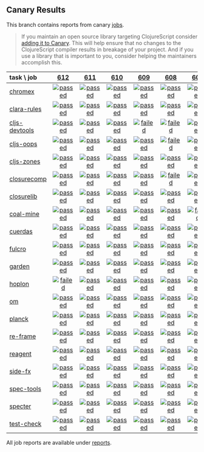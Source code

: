 ## Canary Results

This branch contains reports from canary [jobs](https://github.com/cljs-oss/canary/tree/jobs).

> If you maintain an open source library targeting ClojureScript consider [adding it to Canary](https://github.com/cljs-oss/canary/tree/master#how-to-participate). This will help ensure that no changes to the ClojureScript compiler results in breakage of your project. And if you use a library that is important to you, consider helping the maintainers accomplish this.

[//]: # (begin_overview_table)

| task \ job | <a href="reports/2018/10/08/job-000612-1.10.424-6eedd0a" title="job #612 finished on 2018-10-08">612</a> | <a href="reports/2018/10/07/job-000611-1.10.424-6eedd0a" title="job #611 finished on 2018-10-07">611</a> | <a href="reports/2018/10/06/job-000610-1.10.425-46c5497" title="job #610 finished on 2018-10-06">610</a> | <a href="reports/2018/10/06/job-000609-1.10.466-b15d302" title="job #609 finished on 2018-10-06">609</a> | <a href="reports/2018/10/06/job-000608-1.10.467-1d34f08" title="job #608 finished on 2018-10-06">608</a> | <a href="reports/2018/10/06/job-000607-1.10.424-6eedd0a" title="job #607 finished on 2018-10-06">607</a> | <a href="reports/2018/10/05/job-000605-1.10.425-452a24b" title="job #605 finished on 2018-10-05">605</a> | <a href="reports/2018/10/05/job-000604-1.10.425-86410bd" title="job #604 finished on 2018-10-05">604</a> | <a href="reports/2018/10/04/job-000603-1.10.424-6eedd0a" title="job #603 finished on 2018-10-04">603</a> | <a href="reports/2018/10/03/job-000602-1.10.425-e6761be" title="job #602 finished on 2018-10-03">602</a> |
| :--- | :---: | :---: | :---: | :---: | :---: | :---: | :---: | :---: | :---: | :---: |
| [chromex](https://github.com/binaryage/chromex) | <a href="reports/2018/10/08/job-000612-1.10.424-6eedd0a#-chromex"><img title="passed" src="http://box.binaryage.com/s-passed.svg"><a> | <a href="reports/2018/10/07/job-000611-1.10.424-6eedd0a#-chromex"><img title="passed" src="http://box.binaryage.com/s-passed.svg"><a> | <a href="reports/2018/10/06/job-000610-1.10.425-46c5497#-chromex"><img title="passed" src="http://box.binaryage.com/s-passed.svg"><a> | <a href="reports/2018/10/06/job-000609-1.10.466-b15d302#-chromex"><img title="passed" src="http://box.binaryage.com/s-passed.svg"><a> | <a href="reports/2018/10/06/job-000608-1.10.467-1d34f08#-chromex"><img title="passed" src="http://box.binaryage.com/s-passed.svg"><a> | <a href="reports/2018/10/06/job-000607-1.10.424-6eedd0a#-chromex"><img title="passed" src="http://box.binaryage.com/s-passed.svg"><a> | <a href="reports/2018/10/05/job-000605-1.10.425-452a24b#-chromex"><img title="passed" src="http://box.binaryage.com/s-passed.svg"><a> | <a href="reports/2018/10/05/job-000604-1.10.425-86410bd#-chromex"><img title="passed" src="http://box.binaryage.com/s-passed.svg"><a> | <a href="reports/2018/10/04/job-000603-1.10.424-6eedd0a#-chromex"><img title="passed" src="http://box.binaryage.com/s-passed.svg"><a> | <a href="reports/2018/10/03/job-000602-1.10.425-e6761be#-chromex"><img title="passed" src="http://box.binaryage.com/s-passed.svg"><a> |
| [clara-rules](https://github.com/cerner/clara-rules) | <a href="reports/2018/10/08/job-000612-1.10.424-6eedd0a#-clara-rules"><img title="passed" src="http://box.binaryage.com/s-passed.svg"><a> | <a href="reports/2018/10/07/job-000611-1.10.424-6eedd0a#-clara-rules"><img title="passed" src="http://box.binaryage.com/s-passed.svg"><a> | <a href="reports/2018/10/06/job-000610-1.10.425-46c5497#-clara-rules"><img title="passed" src="http://box.binaryage.com/s-passed.svg"><a> | <a href="reports/2018/10/06/job-000609-1.10.466-b15d302#-clara-rules"><img title="passed" src="http://box.binaryage.com/s-passed.svg"><a> | <a href="reports/2018/10/06/job-000608-1.10.467-1d34f08#-clara-rules"><img title="passed" src="http://box.binaryage.com/s-passed.svg"><a> | <a href="reports/2018/10/06/job-000607-1.10.424-6eedd0a#-clara-rules"><img title="passed" src="http://box.binaryage.com/s-passed.svg"><a> | <a href="reports/2018/10/05/job-000605-1.10.425-452a24b#-clara-rules"><img title="passed" src="http://box.binaryage.com/s-passed.svg"><a> | <a href="reports/2018/10/05/job-000604-1.10.425-86410bd#-clara-rules"><img title="passed" src="http://box.binaryage.com/s-passed.svg"><a> | <a href="reports/2018/10/04/job-000603-1.10.424-6eedd0a#-clara-rules"><img title="passed" src="http://box.binaryage.com/s-passed.svg"><a> | <a href="reports/2018/10/03/job-000602-1.10.425-e6761be#-clara-rules"><img title="passed" src="http://box.binaryage.com/s-passed.svg"><a> |
| [cljs-devtools](https://github.com/binaryage/cljs-devtools) | <a href="reports/2018/10/08/job-000612-1.10.424-6eedd0a#-cljs-devtools"><img title="passed" src="http://box.binaryage.com/s-passed.svg"><a> | <a href="reports/2018/10/07/job-000611-1.10.424-6eedd0a#-cljs-devtools"><img title="passed" src="http://box.binaryage.com/s-passed.svg"><a> | <a href="reports/2018/10/06/job-000610-1.10.425-46c5497#-cljs-devtools"><img title="passed" src="http://box.binaryage.com/s-passed.svg"><a> | <a href="reports/2018/10/06/job-000609-1.10.466-b15d302#-cljs-devtools"><img title="failed" src="http://box.binaryage.com/s-failed.svg"><a> | <a href="reports/2018/10/06/job-000608-1.10.467-1d34f08#-cljs-devtools"><img title="failed" src="http://box.binaryage.com/s-failed.svg"><a> | <a href="reports/2018/10/06/job-000607-1.10.424-6eedd0a#-cljs-devtools"><img title="passed" src="http://box.binaryage.com/s-passed.svg"><a> | <a href="reports/2018/10/05/job-000605-1.10.425-452a24b#-cljs-devtools"><img title="passed" src="http://box.binaryage.com/s-passed.svg"><a> | <a href="reports/2018/10/05/job-000604-1.10.425-86410bd#-cljs-devtools"><img title="passed" src="http://box.binaryage.com/s-passed.svg"><a> | <a href="reports/2018/10/04/job-000603-1.10.424-6eedd0a#-cljs-devtools"><img title="passed" src="http://box.binaryage.com/s-passed.svg"><a> | <a href="reports/2018/10/03/job-000602-1.10.425-e6761be#-cljs-devtools"><img title="passed" src="http://box.binaryage.com/s-passed.svg"><a> |
| [cljs-oops](https://github.com/binaryage/cljs-oops) | <a href="reports/2018/10/08/job-000612-1.10.424-6eedd0a#-cljs-oops"><img title="passed" src="http://box.binaryage.com/s-passed.svg"><a> | <a href="reports/2018/10/07/job-000611-1.10.424-6eedd0a#-cljs-oops"><img title="passed" src="http://box.binaryage.com/s-passed.svg"><a> | <a href="reports/2018/10/06/job-000610-1.10.425-46c5497#-cljs-oops"><img title="passed" src="http://box.binaryage.com/s-passed.svg"><a> | <a href="reports/2018/10/06/job-000609-1.10.466-b15d302#-cljs-oops"><img title="passed" src="http://box.binaryage.com/s-passed.svg"><a> | <a href="reports/2018/10/06/job-000608-1.10.467-1d34f08#-cljs-oops"><img title="failed" src="http://box.binaryage.com/s-failed.svg"><a> | <a href="reports/2018/10/06/job-000607-1.10.424-6eedd0a#-cljs-oops"><img title="passed" src="http://box.binaryage.com/s-passed.svg"><a> | <a href="reports/2018/10/05/job-000605-1.10.425-452a24b#-cljs-oops"><img title="passed" src="http://box.binaryage.com/s-passed.svg"><a> | <a href="reports/2018/10/05/job-000604-1.10.425-86410bd#-cljs-oops"><img title="passed" src="http://box.binaryage.com/s-passed.svg"><a> | <a href="reports/2018/10/04/job-000603-1.10.424-6eedd0a#-cljs-oops"><img title="passed" src="http://box.binaryage.com/s-passed.svg"><a> | <a href="reports/2018/10/03/job-000602-1.10.425-e6761be#-cljs-oops"><img title="passed" src="http://box.binaryage.com/s-passed.svg"><a> |
| [cljs-zones](https://github.com/binaryage/cljs-zones) | <a href="reports/2018/10/08/job-000612-1.10.424-6eedd0a#-cljs-zones"><img title="passed" src="http://box.binaryage.com/s-passed.svg"><a> | <a href="reports/2018/10/07/job-000611-1.10.424-6eedd0a#-cljs-zones"><img title="passed" src="http://box.binaryage.com/s-passed.svg"><a> | <a href="reports/2018/10/06/job-000610-1.10.425-46c5497#-cljs-zones"><img title="passed" src="http://box.binaryage.com/s-passed.svg"><a> | <a href="reports/2018/10/06/job-000609-1.10.466-b15d302#-cljs-zones"><img title="passed" src="http://box.binaryage.com/s-passed.svg"><a> | <a href="reports/2018/10/06/job-000608-1.10.467-1d34f08#-cljs-zones"><img title="passed" src="http://box.binaryage.com/s-passed.svg"><a> | <a href="reports/2018/10/06/job-000607-1.10.424-6eedd0a#-cljs-zones"><img title="passed" src="http://box.binaryage.com/s-passed.svg"><a> | <a href="reports/2018/10/05/job-000605-1.10.425-452a24b#-cljs-zones"><img title="passed" src="http://box.binaryage.com/s-passed.svg"><a> | <a href="reports/2018/10/05/job-000604-1.10.425-86410bd#-cljs-zones"><img title="passed" src="http://box.binaryage.com/s-passed.svg"><a> | <a href="reports/2018/10/04/job-000603-1.10.424-6eedd0a#-cljs-zones"><img title="passed" src="http://box.binaryage.com/s-passed.svg"><a> | <a href="reports/2018/10/03/job-000602-1.10.425-e6761be#-cljs-zones"><img title="passed" src="http://box.binaryage.com/s-passed.svg"><a> |
| [closurecomp](https://github.com/mfikes/closurecomp) | <a href="reports/2018/10/08/job-000612-1.10.424-6eedd0a#-closurecomp"><img title="passed" src="http://box.binaryage.com/s-passed.svg"><a> | <a href="reports/2018/10/07/job-000611-1.10.424-6eedd0a#-closurecomp"><img title="passed" src="http://box.binaryage.com/s-passed.svg"><a> | <a href="reports/2018/10/06/job-000610-1.10.425-46c5497#-closurecomp"><img title="passed" src="http://box.binaryage.com/s-passed.svg"><a> | <a href="reports/2018/10/06/job-000609-1.10.466-b15d302#-closurecomp"><img title="passed" src="http://box.binaryage.com/s-passed.svg"><a> | <a href="reports/2018/10/06/job-000608-1.10.467-1d34f08#-closurecomp"><img title="failed" src="http://box.binaryage.com/s-failed.svg"><a> | <a href="reports/2018/10/06/job-000607-1.10.424-6eedd0a#-closurecomp"><img title="passed" src="http://box.binaryage.com/s-passed.svg"><a> | <a href="reports/2018/10/05/job-000605-1.10.425-452a24b#-closurecomp"><img title="passed" src="http://box.binaryage.com/s-passed.svg"><a> | <a href="reports/2018/10/05/job-000604-1.10.425-86410bd#-closurecomp"><img title="passed" src="http://box.binaryage.com/s-passed.svg"><a> | <a href="reports/2018/10/04/job-000603-1.10.424-6eedd0a#-closurecomp"><img title="passed" src="http://box.binaryage.com/s-passed.svg"><a> | <a href="reports/2018/10/03/job-000602-1.10.425-e6761be#-closurecomp"><img title="passed" src="http://box.binaryage.com/s-passed.svg"><a> |
| [closurelib](https://github.com/mfikes/closurelib) | <a href="reports/2018/10/08/job-000612-1.10.424-6eedd0a#-closurelib"><img title="passed" src="http://box.binaryage.com/s-passed.svg"><a> | <a href="reports/2018/10/07/job-000611-1.10.424-6eedd0a#-closurelib"><img title="passed" src="http://box.binaryage.com/s-passed.svg"><a> | <a href="reports/2018/10/06/job-000610-1.10.425-46c5497#-closurelib"><img title="passed" src="http://box.binaryage.com/s-passed.svg"><a> | <a href="reports/2018/10/06/job-000609-1.10.466-b15d302#-closurelib"><img title="passed" src="http://box.binaryage.com/s-passed.svg"><a> | <a href="reports/2018/10/06/job-000608-1.10.467-1d34f08#-closurelib"><img title="passed" src="http://box.binaryage.com/s-passed.svg"><a> | <a href="reports/2018/10/06/job-000607-1.10.424-6eedd0a#-closurelib"><img title="passed" src="http://box.binaryage.com/s-passed.svg"><a> | <a href="reports/2018/10/05/job-000605-1.10.425-452a24b#-closurelib"><img title="passed" src="http://box.binaryage.com/s-passed.svg"><a> | <a href="reports/2018/10/05/job-000604-1.10.425-86410bd#-closurelib"><img title="passed" src="http://box.binaryage.com/s-passed.svg"><a> | <a href="reports/2018/10/04/job-000603-1.10.424-6eedd0a#-closurelib"><img title="passed" src="http://box.binaryage.com/s-passed.svg"><a> | <a href="reports/2018/10/03/job-000602-1.10.425-e6761be#-closurelib"><img title="passed" src="http://box.binaryage.com/s-passed.svg"><a> |
| [coal-mine](https://github.com/mfikes/coal-mine) | <a href="reports/2018/10/08/job-000612-1.10.424-6eedd0a#-coal-mine"><img title="passed" src="http://box.binaryage.com/s-passed.svg"><a> | <a href="reports/2018/10/07/job-000611-1.10.424-6eedd0a#-coal-mine"><img title="passed" src="http://box.binaryage.com/s-passed.svg"><a> | <a href="reports/2018/10/06/job-000610-1.10.425-46c5497#-coal-mine"><img title="passed" src="http://box.binaryage.com/s-passed.svg"><a> | <a href="reports/2018/10/06/job-000609-1.10.466-b15d302#-coal-mine"><img title="passed" src="http://box.binaryage.com/s-passed.svg"><a> | <a href="reports/2018/10/06/job-000608-1.10.467-1d34f08#-coal-mine"><img title="passed" src="http://box.binaryage.com/s-passed.svg"><a> | <a href="reports/2018/10/06/job-000607-1.10.424-6eedd0a#-coal-mine"><img title="failed" src="http://box.binaryage.com/s-failed.svg"><a> | <a href="reports/2018/10/05/job-000605-1.10.425-452a24b#-coal-mine"><img title="passed" src="http://box.binaryage.com/s-passed.svg"><a> | <a href="reports/2018/10/05/job-000604-1.10.425-86410bd#-coal-mine"><img title="passed" src="http://box.binaryage.com/s-passed.svg"><a> | <a href="reports/2018/10/04/job-000603-1.10.424-6eedd0a#-coal-mine"><img title="passed" src="http://box.binaryage.com/s-passed.svg"><a> | <a href="reports/2018/10/03/job-000602-1.10.425-e6761be#-coal-mine"><img title="passed" src="http://box.binaryage.com/s-passed.svg"><a> |
| [cuerdas](https://github.com/funcool/cuerdas) | <a href="reports/2018/10/08/job-000612-1.10.424-6eedd0a#-cuerdas"><img title="passed" src="http://box.binaryage.com/s-passed.svg"><a> | <a href="reports/2018/10/07/job-000611-1.10.424-6eedd0a#-cuerdas"><img title="passed" src="http://box.binaryage.com/s-passed.svg"><a> | <a href="reports/2018/10/06/job-000610-1.10.425-46c5497#-cuerdas"><img title="passed" src="http://box.binaryage.com/s-passed.svg"><a> | <a href="reports/2018/10/06/job-000609-1.10.466-b15d302#-cuerdas"><img title="passed" src="http://box.binaryage.com/s-passed.svg"><a> | <a href="reports/2018/10/06/job-000608-1.10.467-1d34f08#-cuerdas"><img title="passed" src="http://box.binaryage.com/s-passed.svg"><a> | <a href="reports/2018/10/06/job-000607-1.10.424-6eedd0a#-cuerdas"><img title="passed" src="http://box.binaryage.com/s-passed.svg"><a> | <a href="reports/2018/10/05/job-000605-1.10.425-452a24b#-cuerdas"><img title="passed" src="http://box.binaryage.com/s-passed.svg"><a> | <a href="reports/2018/10/05/job-000604-1.10.425-86410bd#-cuerdas"><img title="passed" src="http://box.binaryage.com/s-passed.svg"><a> | <a href="reports/2018/10/04/job-000603-1.10.424-6eedd0a#-cuerdas"><img title="passed" src="http://box.binaryage.com/s-passed.svg"><a> | <a href="reports/2018/10/03/job-000602-1.10.425-e6761be#-cuerdas"><img title="passed" src="http://box.binaryage.com/s-passed.svg"><a> |
| [fulcro](https://github.com/fulcrologic/fulcro) | <a href="reports/2018/10/08/job-000612-1.10.424-6eedd0a#-fulcro"><img title="passed" src="http://box.binaryage.com/s-passed.svg"><a> | <a href="reports/2018/10/07/job-000611-1.10.424-6eedd0a#-fulcro"><img title="passed" src="http://box.binaryage.com/s-passed.svg"><a> | <a href="reports/2018/10/06/job-000610-1.10.425-46c5497#-fulcro"><img title="passed" src="http://box.binaryage.com/s-passed.svg"><a> | <a href="reports/2018/10/06/job-000609-1.10.466-b15d302#-fulcro"><img title="passed" src="http://box.binaryage.com/s-passed.svg"><a> | <a href="reports/2018/10/06/job-000608-1.10.467-1d34f08#-fulcro"><img title="passed" src="http://box.binaryage.com/s-passed.svg"><a> | <a href="reports/2018/10/06/job-000607-1.10.424-6eedd0a#-fulcro"><img title="passed" src="http://box.binaryage.com/s-passed.svg"><a> | <a href="reports/2018/10/05/job-000605-1.10.425-452a24b#-fulcro"><img title="passed" src="http://box.binaryage.com/s-passed.svg"><a> | <a href="reports/2018/10/05/job-000604-1.10.425-86410bd#-fulcro"><img title="passed" src="http://box.binaryage.com/s-passed.svg"><a> | <a href="reports/2018/10/04/job-000603-1.10.424-6eedd0a#-fulcro"><img title="passed" src="http://box.binaryage.com/s-passed.svg"><a> | <a href="reports/2018/10/03/job-000602-1.10.425-e6761be#-fulcro"><img title="passed" src="http://box.binaryage.com/s-passed.svg"><a> |
| [garden](https://github.com/noprompt/garden) | <a href="reports/2018/10/08/job-000612-1.10.424-6eedd0a#-garden"><img title="passed" src="http://box.binaryage.com/s-passed.svg"><a> | <a href="reports/2018/10/07/job-000611-1.10.424-6eedd0a#-garden"><img title="passed" src="http://box.binaryage.com/s-passed.svg"><a> | <a href="reports/2018/10/06/job-000610-1.10.425-46c5497#-garden"><img title="passed" src="http://box.binaryage.com/s-passed.svg"><a> | <a href="reports/2018/10/06/job-000609-1.10.466-b15d302#-garden"><img title="passed" src="http://box.binaryage.com/s-passed.svg"><a> | <a href="reports/2018/10/06/job-000608-1.10.467-1d34f08#-garden"><img title="passed" src="http://box.binaryage.com/s-passed.svg"><a> | <a href="reports/2018/10/06/job-000607-1.10.424-6eedd0a#-garden"><img title="passed" src="http://box.binaryage.com/s-passed.svg"><a> | <a href="reports/2018/10/05/job-000605-1.10.425-452a24b#-garden"><img title="passed" src="http://box.binaryage.com/s-passed.svg"><a> | <a href="reports/2018/10/05/job-000604-1.10.425-86410bd#-garden"><img title="passed" src="http://box.binaryage.com/s-passed.svg"><a> | <a href="reports/2018/10/04/job-000603-1.10.424-6eedd0a#-garden"><img title="passed" src="http://box.binaryage.com/s-passed.svg"><a> | <a href="reports/2018/10/03/job-000602-1.10.425-e6761be#-garden"><img title="passed" src="http://box.binaryage.com/s-passed.svg"><a> |
| [hoplon](https://github.com/hoplon/hoplon) | <a href="reports/2018/10/08/job-000612-1.10.424-6eedd0a#-hoplon"><img title="failed" src="http://box.binaryage.com/s-failed.svg"><a> | <a href="reports/2018/10/07/job-000611-1.10.424-6eedd0a#-hoplon"><img title="passed" src="http://box.binaryage.com/s-passed.svg"><a> | <a href="reports/2018/10/06/job-000610-1.10.425-46c5497#-hoplon"><img title="passed" src="http://box.binaryage.com/s-passed.svg"><a> | <a href="reports/2018/10/06/job-000609-1.10.466-b15d302#-hoplon"><img title="passed" src="http://box.binaryage.com/s-passed.svg"><a> | <a href="reports/2018/10/06/job-000608-1.10.467-1d34f08#-hoplon"><img title="passed" src="http://box.binaryage.com/s-passed.svg"><a> | <a href="reports/2018/10/06/job-000607-1.10.424-6eedd0a#-hoplon"><img title="passed" src="http://box.binaryage.com/s-passed.svg"><a> | <a href="reports/2018/10/05/job-000605-1.10.425-452a24b#-hoplon"><img title="passed" src="http://box.binaryage.com/s-passed.svg"><a> | <a href="reports/2018/10/05/job-000604-1.10.425-86410bd#-hoplon"><img title="passed" src="http://box.binaryage.com/s-passed.svg"><a> | <a href="reports/2018/10/04/job-000603-1.10.424-6eedd0a#-hoplon"><img title="passed" src="http://box.binaryage.com/s-passed.svg"><a> | <a href="reports/2018/10/03/job-000602-1.10.425-e6761be#-hoplon"><img title="passed" src="http://box.binaryage.com/s-passed.svg"><a> |
| [om](https://github.com/omcljs/om) | <a href="reports/2018/10/08/job-000612-1.10.424-6eedd0a#-om"><img title="passed" src="http://box.binaryage.com/s-passed.svg"><a> | <a href="reports/2018/10/07/job-000611-1.10.424-6eedd0a#-om"><img title="passed" src="http://box.binaryage.com/s-passed.svg"><a> | <a href="reports/2018/10/06/job-000610-1.10.425-46c5497#-om"><img title="passed" src="http://box.binaryage.com/s-passed.svg"><a> | <a href="reports/2018/10/06/job-000609-1.10.466-b15d302#-om"><img title="passed" src="http://box.binaryage.com/s-passed.svg"><a> | <a href="reports/2018/10/06/job-000608-1.10.467-1d34f08#-om"><img title="passed" src="http://box.binaryage.com/s-passed.svg"><a> | <a href="reports/2018/10/06/job-000607-1.10.424-6eedd0a#-om"><img title="passed" src="http://box.binaryage.com/s-passed.svg"><a> | <a href="reports/2018/10/05/job-000605-1.10.425-452a24b#-om"><img title="passed" src="http://box.binaryage.com/s-passed.svg"><a> | <a href="reports/2018/10/05/job-000604-1.10.425-86410bd#-om"><img title="failed" src="http://box.binaryage.com/s-failed.svg"><a> | <a href="reports/2018/10/04/job-000603-1.10.424-6eedd0a#-om"><img title="passed" src="http://box.binaryage.com/s-passed.svg"><a> | <a href="reports/2018/10/03/job-000602-1.10.425-e6761be#-om"><img title="passed" src="http://box.binaryage.com/s-passed.svg"><a> |
| [planck](https://github.com/planck-repl/planck) | <a href="reports/2018/10/08/job-000612-1.10.424-6eedd0a#-planck"><img title="passed" src="http://box.binaryage.com/s-passed.svg"><a> | <a href="reports/2018/10/07/job-000611-1.10.424-6eedd0a#-planck"><img title="passed" src="http://box.binaryage.com/s-passed.svg"><a> | <a href="reports/2018/10/06/job-000610-1.10.425-46c5497#-planck"><img title="passed" src="http://box.binaryage.com/s-passed.svg"><a> | <a href="reports/2018/10/06/job-000609-1.10.466-b15d302#-planck"><img title="passed" src="http://box.binaryage.com/s-passed.svg"><a> | <a href="reports/2018/10/06/job-000608-1.10.467-1d34f08#-planck"><img title="passed" src="http://box.binaryage.com/s-passed.svg"><a> | <a href="reports/2018/10/06/job-000607-1.10.424-6eedd0a#-planck"><img title="passed" src="http://box.binaryage.com/s-passed.svg"><a> | <a href="reports/2018/10/05/job-000605-1.10.425-452a24b#-planck"><img title="passed" src="http://box.binaryage.com/s-passed.svg"><a> | <a href="reports/2018/10/05/job-000604-1.10.425-86410bd#-planck"><img title="passed" src="http://box.binaryage.com/s-passed.svg"><a> | <a href="reports/2018/10/04/job-000603-1.10.424-6eedd0a#-planck"><img title="passed" src="http://box.binaryage.com/s-passed.svg"><a> | <a href="reports/2018/10/03/job-000602-1.10.425-e6761be#-planck"><img title="passed" src="http://box.binaryage.com/s-passed.svg"><a> |
| [re-frame](https://github.com/Day8/re-frame) | <a href="reports/2018/10/08/job-000612-1.10.424-6eedd0a#-re-frame"><img title="passed" src="http://box.binaryage.com/s-passed.svg"><a> | <a href="reports/2018/10/07/job-000611-1.10.424-6eedd0a#-re-frame"><img title="passed" src="http://box.binaryage.com/s-passed.svg"><a> | <a href="reports/2018/10/06/job-000610-1.10.425-46c5497#-re-frame"><img title="passed" src="http://box.binaryage.com/s-passed.svg"><a> | <a href="reports/2018/10/06/job-000609-1.10.466-b15d302#-re-frame"><img title="passed" src="http://box.binaryage.com/s-passed.svg"><a> | <a href="reports/2018/10/06/job-000608-1.10.467-1d34f08#-re-frame"><img title="passed" src="http://box.binaryage.com/s-passed.svg"><a> | <a href="reports/2018/10/06/job-000607-1.10.424-6eedd0a#-re-frame"><img title="passed" src="http://box.binaryage.com/s-passed.svg"><a> | <a href="reports/2018/10/05/job-000605-1.10.425-452a24b#-re-frame"><img title="passed" src="http://box.binaryage.com/s-passed.svg"><a> | <a href="reports/2018/10/05/job-000604-1.10.425-86410bd#-re-frame"><img title="passed" src="http://box.binaryage.com/s-passed.svg"><a> | <a href="reports/2018/10/04/job-000603-1.10.424-6eedd0a#-re-frame"><img title="passed" src="http://box.binaryage.com/s-passed.svg"><a> | <a href="reports/2018/10/03/job-000602-1.10.425-e6761be#-re-frame"><img title="passed" src="http://box.binaryage.com/s-passed.svg"><a> |
| [reagent](https://github.com/reagent-project/reagent) | <a href="reports/2018/10/08/job-000612-1.10.424-6eedd0a#-reagent"><img title="passed" src="http://box.binaryage.com/s-passed.svg"><a> | <a href="reports/2018/10/07/job-000611-1.10.424-6eedd0a#-reagent"><img title="passed" src="http://box.binaryage.com/s-passed.svg"><a> | <a href="reports/2018/10/06/job-000610-1.10.425-46c5497#-reagent"><img title="passed" src="http://box.binaryage.com/s-passed.svg"><a> | <a href="reports/2018/10/06/job-000609-1.10.466-b15d302#-reagent"><img title="passed" src="http://box.binaryage.com/s-passed.svg"><a> | <a href="reports/2018/10/06/job-000608-1.10.467-1d34f08#-reagent"><img title="passed" src="http://box.binaryage.com/s-passed.svg"><a> | <a href="reports/2018/10/06/job-000607-1.10.424-6eedd0a#-reagent"><img title="passed" src="http://box.binaryage.com/s-passed.svg"><a> | <a href="reports/2018/10/05/job-000605-1.10.425-452a24b#-reagent"><img title="passed" src="http://box.binaryage.com/s-passed.svg"><a> | <a href="reports/2018/10/05/job-000604-1.10.425-86410bd#-reagent"><img title="passed" src="http://box.binaryage.com/s-passed.svg"><a> | <a href="reports/2018/10/04/job-000603-1.10.424-6eedd0a#-reagent"><img title="passed" src="http://box.binaryage.com/s-passed.svg"><a> | <a href="reports/2018/10/03/job-000602-1.10.425-e6761be#-reagent"><img title="passed" src="http://box.binaryage.com/s-passed.svg"><a> |
| [side-fx](https://github.com/cljsrn/side-fx) | <a href="reports/2018/10/08/job-000612-1.10.424-6eedd0a#-side-fx"><img title="passed" src="http://box.binaryage.com/s-passed.svg"><a> | <a href="reports/2018/10/07/job-000611-1.10.424-6eedd0a#-side-fx"><img title="passed" src="http://box.binaryage.com/s-passed.svg"><a> | <a href="reports/2018/10/06/job-000610-1.10.425-46c5497#-side-fx"><img title="passed" src="http://box.binaryage.com/s-passed.svg"><a> | <a href="reports/2018/10/06/job-000609-1.10.466-b15d302#-side-fx"><img title="passed" src="http://box.binaryage.com/s-passed.svg"><a> | <a href="reports/2018/10/06/job-000608-1.10.467-1d34f08#-side-fx"><img title="passed" src="http://box.binaryage.com/s-passed.svg"><a> | <a href="reports/2018/10/06/job-000607-1.10.424-6eedd0a#-side-fx"><img title="passed" src="http://box.binaryage.com/s-passed.svg"><a> | <a href="reports/2018/10/05/job-000605-1.10.425-452a24b#-side-fx"><img title="passed" src="http://box.binaryage.com/s-passed.svg"><a> | <a href="reports/2018/10/05/job-000604-1.10.425-86410bd#-side-fx"><img title="passed" src="http://box.binaryage.com/s-passed.svg"><a> | <a href="reports/2018/10/04/job-000603-1.10.424-6eedd0a#-side-fx"><img title="passed" src="http://box.binaryage.com/s-passed.svg"><a> | <a href="reports/2018/10/03/job-000602-1.10.425-e6761be#-side-fx"><img title="passed" src="http://box.binaryage.com/s-passed.svg"><a> |
| [spec-tools](https://github.com/metosin/spec-tools) | <a href="reports/2018/10/08/job-000612-1.10.424-6eedd0a#-spec-tools"><img title="passed" src="http://box.binaryage.com/s-passed.svg"><a> | <a href="reports/2018/10/07/job-000611-1.10.424-6eedd0a#-spec-tools"><img title="passed" src="http://box.binaryage.com/s-passed.svg"><a> | <a href="reports/2018/10/06/job-000610-1.10.425-46c5497#-spec-tools"><img title="passed" src="http://box.binaryage.com/s-passed.svg"><a> | <a href="reports/2018/10/06/job-000609-1.10.466-b15d302#-spec-tools"><img title="passed" src="http://box.binaryage.com/s-passed.svg"><a> | <a href="reports/2018/10/06/job-000608-1.10.467-1d34f08#-spec-tools"><img title="passed" src="http://box.binaryage.com/s-passed.svg"><a> | <a href="reports/2018/10/06/job-000607-1.10.424-6eedd0a#-spec-tools"><img title="passed" src="http://box.binaryage.com/s-passed.svg"><a> | <a href="reports/2018/10/05/job-000605-1.10.425-452a24b#-spec-tools"><img title="passed" src="http://box.binaryage.com/s-passed.svg"><a> | <a href="reports/2018/10/05/job-000604-1.10.425-86410bd#-spec-tools"><img title="passed" src="http://box.binaryage.com/s-passed.svg"><a> | <a href="reports/2018/10/04/job-000603-1.10.424-6eedd0a#-spec-tools"><img title="passed" src="http://box.binaryage.com/s-passed.svg"><a> | <a href="reports/2018/10/03/job-000602-1.10.425-e6761be#-spec-tools"><img title="passed" src="http://box.binaryage.com/s-passed.svg"><a> |
| [specter](https://github.com/nathanmarz/specter) | <a href="reports/2018/10/08/job-000612-1.10.424-6eedd0a#-specter"><img title="passed" src="http://box.binaryage.com/s-passed.svg"><a> | <a href="reports/2018/10/07/job-000611-1.10.424-6eedd0a#-specter"><img title="passed" src="http://box.binaryage.com/s-passed.svg"><a> | <a href="reports/2018/10/06/job-000610-1.10.425-46c5497#-specter"><img title="passed" src="http://box.binaryage.com/s-passed.svg"><a> | <a href="reports/2018/10/06/job-000609-1.10.466-b15d302#-specter"><img title="passed" src="http://box.binaryage.com/s-passed.svg"><a> | <a href="reports/2018/10/06/job-000608-1.10.467-1d34f08#-specter"><img title="passed" src="http://box.binaryage.com/s-passed.svg"><a> | <a href="reports/2018/10/06/job-000607-1.10.424-6eedd0a#-specter"><img title="passed" src="http://box.binaryage.com/s-passed.svg"><a> | <a href="reports/2018/10/05/job-000605-1.10.425-452a24b#-specter"><img title="passed" src="http://box.binaryage.com/s-passed.svg"><a> | <a href="reports/2018/10/05/job-000604-1.10.425-86410bd#-specter"><img title="passed" src="http://box.binaryage.com/s-passed.svg"><a> | <a href="reports/2018/10/04/job-000603-1.10.424-6eedd0a#-specter"><img title="passed" src="http://box.binaryage.com/s-passed.svg"><a> | <a href="reports/2018/10/03/job-000602-1.10.425-e6761be#-specter"><img title="passed" src="http://box.binaryage.com/s-passed.svg"><a> |
| [test-check](https://github.com/clojure/test.check) | <a href="reports/2018/10/08/job-000612-1.10.424-6eedd0a#-test-check"><img title="passed" src="http://box.binaryage.com/s-passed.svg"><a> | <a href="reports/2018/10/07/job-000611-1.10.424-6eedd0a#-test-check"><img title="passed" src="http://box.binaryage.com/s-passed.svg"><a> | <a href="reports/2018/10/06/job-000610-1.10.425-46c5497#-test-check"><img title="passed" src="http://box.binaryage.com/s-passed.svg"><a> | <a href="reports/2018/10/06/job-000609-1.10.466-b15d302#-test-check"><img title="passed" src="http://box.binaryage.com/s-passed.svg"><a> | <a href="reports/2018/10/06/job-000608-1.10.467-1d34f08#-test-check"><img title="passed" src="http://box.binaryage.com/s-passed.svg"><a> | <a href="reports/2018/10/06/job-000607-1.10.424-6eedd0a#-test-check"><img title="passed" src="http://box.binaryage.com/s-passed.svg"><a> | <a href="reports/2018/10/05/job-000605-1.10.425-452a24b#-test-check"><img title="passed" src="http://box.binaryage.com/s-passed.svg"><a> | <a href="reports/2018/10/05/job-000604-1.10.425-86410bd#-test-check"><img title="passed" src="http://box.binaryage.com/s-passed.svg"><a> | <a href="reports/2018/10/04/job-000603-1.10.424-6eedd0a#-test-check"><img title="passed" src="http://box.binaryage.com/s-passed.svg"><a> | <a href="reports/2018/10/03/job-000602-1.10.425-e6761be#-test-check"><img title="passed" src="http://box.binaryage.com/s-passed.svg"><a> |

[//]: # (end_overview_table)

All job reports are available under [reports](reports).
